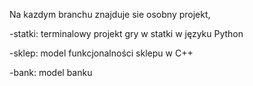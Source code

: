 Na kazdym branchu znajduje sie osobny projekt,

-statki: terminalowy projekt gry w statki w języku Python

-sklep: model funkcjonalności sklepu w C++

-bank: model banku
